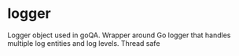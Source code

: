 # logger
Logger object used in goQA. Wrapper around Go logger that handles multiple log entities and log levels. Thread safe
